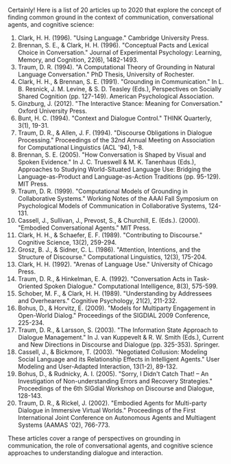Certainly! Here is a list of 20 articles up to 2020 that explore the concept of finding common ground in the context of communication, conversational agents, and cognitive science:

1. Clark, H. H. (1996). "Using Language." Cambridge University Press.
2. Brennan, S. E., & Clark, H. H. (1996). "Conceptual Pacts and Lexical Choice in Conversation." Journal of Experimental Psychology: Learning, Memory, and Cognition, 22(6), 1482-1493.
3. Traum, D. R. (1994). "A Computational Theory of Grounding in Natural Language Conversation." PhD Thesis, University of Rochester.
4. Clark, H. H., & Brennan, S. E. (1991). "Grounding in Communication." In L. B. Resnick, J. M. Levine, & S. D. Teasley (Eds.), Perspectives on Socially Shared Cognition (pp. 127-149). American Psychological Association.
5. Ginzburg, J. (2012). "The Interactive Stance: Meaning for Conversation." Oxford University Press.
6. Bunt, H. C. (1994). "Context and Dialogue Control." THINK Quarterly, 3(1), 19-31.
7. Traum, D. R., & Allen, J. F. (1994). "Discourse Obligations in Dialogue Processing." Proceedings of the 32nd Annual Meeting on Association for Computational Linguistics (ACL '94), 1-8.
8. Brennan, S. E. (2005). "How Conversation is Shaped by Visual and Spoken Evidence." In J. C. Trueswell & M. K. Tanenhaus (Eds.), Approaches to Studying World-Situated Language Use: Bridging the Language-as-Product and Language-as-Action Traditions (pp. 95-129). MIT Press.
9. Traum, D. R. (1999). "Computational Models of Grounding in Collaborative Systems." Working Notes of the AAAI Fall Symposium on Psychological Models of Communication in Collaborative Systems, 124-131.
10. Cassell, J., Sullivan, J., Prevost, S., & Churchill, E. (Eds.). (2000). "Embodied Conversational Agents." MIT Press.
11. Clark, H. H., & Schaefer, E. F. (1989). "Contributing to Discourse." Cognitive Science, 13(2), 259-294.
12. Grosz, B. J., & Sidner, C. L. (1986). "Attention, Intentions, and the Structure of Discourse." Computational Linguistics, 12(3), 175-204.
13. Clark, H. H. (1992). "Arenas of Language Use." University of Chicago Press.
14. Traum, D. R., & Hinkelman, E. A. (1992). "Conversation Acts in Task-Oriented Spoken Dialogue." Computational Intelligence, 8(3), 575-599.
15. Schober, M. F., & Clark, H. H. (1989). "Understanding by Addressees and Overhearers." Cognitive Psychology, 21(2), 211-232.
16. Bohus, D., & Horvitz, E. (2009). "Models for Multiparty Engagement in Open-World Dialog." Proceedings of the SIGDIAL 2009 Conference, 225-234.
17. Traum, D. R., & Larsson, S. (2003). "The Information State Approach to Dialogue Management." In J. van Kuppevelt & R. W. Smith (Eds.), Current and New Directions in Discourse and Dialogue (pp. 325-353). Springer.
18. Cassell, J., & Bickmore, T. (2003). "Negotiated Collusion: Modeling Social Language and its Relationship Effects in Intelligent Agents." User Modeling and User-Adapted Interaction, 13(1-2), 89-132.
19. Bohus, D., & Rudnicky, A. I. (2005). "Sorry, I Didn't Catch That! – An Investigation of Non-understanding Errors and Recovery Strategies." Proceedings of the 6th SIGdial Workshop on Discourse and Dialogue, 128-143.
20. Traum, D. R., & Rickel, J. (2002). "Embodied Agents for Multi-party Dialogue in Immersive Virtual Worlds." Proceedings of the First International Joint Conference on Autonomous Agents and Multiagent Systems (AAMAS '02), 766-773.

These articles cover a range of perspectives on grounding in communication, the role of conversational agents, and cognitive science approaches to understanding dialogue and interaction.